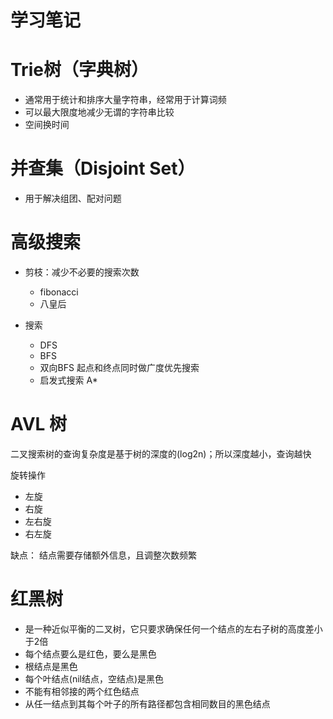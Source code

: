 # 学习笔记

# Trie树（字典树）

- 通常用于统计和排序大量字符串，经常用于计算词频
- 可以最大限度地减少无谓的字符串比较
- 空间换时间

# 并查集（Disjoint Set）

- 用于解决组团、配对问题

# 高级搜索

- 剪枝：减少不必要的搜索次数
  - fibonacci
  - 八皇后

- 搜索
  - DFS
  - BFS
  - 双向BFS 起点和终点同时做广度优先搜索
  - 启发式搜索 A*

# AVL 树

二叉搜索树的查询复杂度是基于树的深度的(log2n)；所以深度越小，查询越快

旋转操作

- 左旋
- 右旋
- 左右旋
- 右左旋

缺点： 结点需要存储额外信息，且调整次数频繁

# 红黑树

- 是一种近似平衡的二叉树，它只要求确保任何一个结点的左右子树的高度差小于2倍
- 每个结点要么是红色，要么是黑色
- 根结点是黑色
- 每个叶结点(nil结点，空结点)是黑色
- 不能有相邻接的两个红色结点
- 从任一结点到其每个叶子的所有路径都包含相同数目的黑色结点
